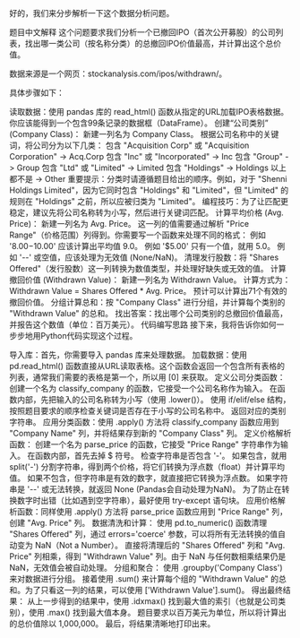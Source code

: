 好的，我们来分步解析一下这个数据分析问题。

题目中文解释
这个问题要求我们分析一个已撤回IPO（首次公开募股）的公司列表，找出哪一类公司（按名称分类）的总撤回IPO价值最高，并计算出这个总价值。

数据来源是一个网页：stockanalysis.com/ipos/withdrawn/。

具体步骤如下：

读取数据：使用 pandas 库的 read_html() 函数从指定的URL加载IPO表格数据。你应该能得到一个包含99条记录的数据框（DataFrame）。
创建“公司类别” (Company Class)：
新建一列名为 Company Class。
根据公司名称中的关键词，将公司分为以下几类：
包含 "Acquisition Corp" 或 "Acquisition Corporation" -> Acq.Corp
包含 "Inc" 或 "Incorporated" -> Inc
包含 "Group" -> Group
包含 "Ltd" 或 "Limited" -> Limited
包含 "Holdings" -> Holdings
以上都不是 -> Other
重要提示：分类时请遵循题目给出的顺序。例如，对于 "Shenni Holdings Limited"，因为它同时包含 "Holdings" 和 "Limited"，但 "Limited" 的规则在 "Holdings" 之前，所以应被归类为 "Limited"。
编程技巧：为了让匹配更稳定，建议先将公司名称转为小写，然后进行关键词匹配。
计算平均价格 (Avg. Price)：
新建一列名为 Avg. Price。
这一列的值需要通过解析 "Price Range"（价格范围）列得到。你需要写一个函数来处理不同的格式：
例如 '$8.00-$10.00' 应该计算出平均值 9.0。
例如 '$5.00' 只有一个值，就用 5.0。
例如 '--' 或空值，应该处理为无效值 (None/NaN)。
清理发行股数：将 "Shares Offered"（发行股数）这一列转换为数值类型，并处理好缺失或无效的值。
计算撤回价值 (Withdrawn Value)：
新建一列名为 Withdrawn Value。
计算方式为：Withdrawn Value = Shares Offered * Avg. Price。
预计可以计算出71个有效的撤回价值。
分组计算总和：按 "Company Class" 进行分组，并计算每个类别的 "Withdrawn Value" 的总和。
找出答案：找出哪个公司类别的总撤回价值最高，并报告这个数值（单位：百万美元）。
代码编写思路
接下来，我将告诉你如何一步步地用Python代码实现这个过程。

导入库：首先，你需要导入 pandas 库来处理数据。
加载数据：使用 pd.read_html() 函数直接从URL读取表格。这个函数会返回一个包含所有表格的列表，通常我们需要的表格是第一个，所以用 [0] 来获取。
定义公司分类函数：
创建一个名为 classify_company 的函数，它接受一个公司名称作为输入。
在函数内部，先把输入的公司名称转为小写（使用 .lower()）。
使用 if/elif/else 结构，按照题目要求的顺序检查关键词是否存在于小写的公司名称中。
返回对应的类别字符串。
应用分类函数：使用 .apply() 方法将 classify_company 函数应用到 "Company Name" 列，并将结果存到新的 "Company Class" 列。
定义价格解析函数：
创建一个名为 parse_price 的函数，它接受 "Price Range" 字符串作为输入。
在函数内部，首先去掉 $ 符号。
检查字符串是否包含 '-'。
如果包含，就用 split('-') 分割字符串，得到两个价格，将它们转换为浮点数（float）并计算平均值。
如果不包含，但字符串是有效的数字，就直接把它转换为浮点数。
如果字符串是 '--' 或无法转换，就返回 None (Pandas会自动处理为NaN)。
为了防止在转换数字时出错（比如遇到空字符串），最好使用 try-except 语句块。
应用价格解析函数：同样使用 .apply() 方法将 parse_price 函数应用到 "Price Range" 列，创建 "Avg. Price" 列。
数据清洗和计算：
使用 pd.to_numeric() 函数清理 "Shares Offered" 列，通过 errors='coerce' 参数，可以将所有无法转换的值自动变为 NaN（Not a Number）。
直接将清理后的 "Shares Offered" 列和 "Avg. Price" 列相乘，得到 "Withdrawn Value" 列。由于 NaN 与任何数相乘结果仍是 NaN，无效值会被自动处理。
分组和聚合：
使用 .groupby('Company Class') 来对数据进行分组。
接着使用 .sum() 来计算每个组的 "Withdrawn Value" 的总和。为了只看这一列的结果，可以使用 ['Withdrawn Value'].sum()。
得出最终结果：
从上一步得到的结果中，使用 .idxmax() 找到最大值的索引（也就是公司类别），使用 .max() 找到最大值本身。
题目要求以百万美元为单位，所以将计算出的总价值除以 1,000,000。
最后，将结果清晰地打印出来。
